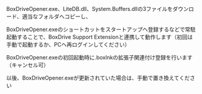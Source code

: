 BoxDriveOpener.exe、LiteDB.dll、System.Buffers.dllの3ファイルをダウンロード、適当なフォルダへコピーし、

BoxDriveOpener.exeのショートカットをスタートアップへ登録するなどで常駐起動することで、BoxDrive Support Extensionと連携して動作します（初回は手動で起動するか、PCへ再ログインしてください）
 
BoxDriveOpener.exeの初回起動時に.boxlnkの拡張子関連付け登録を行います（キャンセル可）


以後、BoxDriveOpener.exeが更新されていた場合は、手動で置き換えてください 
